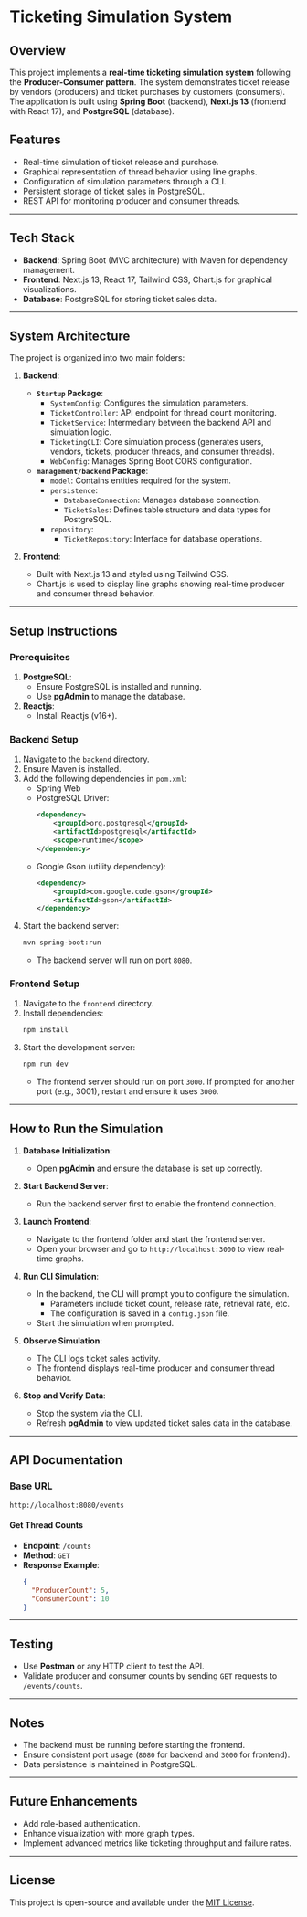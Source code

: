 # Ticketing Simulation System

## Overview
This project implements a **real-time ticketing simulation system** following the **Producer-Consumer pattern**. The system demonstrates ticket release by vendors (producers) and ticket purchases by customers (consumers). The application is built using **Spring Boot** (backend), **Next.js 13** (frontend with React 17), and **PostgreSQL** (database).

## Features
- Real-time simulation of ticket release and purchase.
- Graphical representation of thread behavior using line graphs.
- Configuration of simulation parameters through a CLI.
- Persistent storage of ticket sales in PostgreSQL.
- REST API for monitoring producer and consumer threads.

---

## Tech Stack
- **Backend**: Spring Boot (MVC architecture) with Maven for dependency management.
- **Frontend**: Next.js 13, React 17, Tailwind CSS, Chart.js for graphical visualizations.
- **Database**: PostgreSQL for storing ticket sales data.

---

## System Architecture
The project is organized into two main folders:

1. **Backend**:
   - **`Startup` Package**:
     - `SystemConfig`: Configures the simulation parameters.
     - `TicketController`: API endpoint for thread count monitoring.
     - `TicketService`: Intermediary between the backend API and simulation logic.
     - `TicketingCLI`: Core simulation process (generates users, vendors, tickets, producer threads, and consumer threads).
     - `WebConfig`: Manages Spring Boot CORS configuration.
   - **`management/backend` Package**:
     - `model`: Contains entities required for the system.
     - `persistence`:
       - `DatabaseConnection`: Manages database connection.
       - `TicketSales`: Defines table structure and data types for PostgreSQL.
     - `repository`:
       - `TicketRepository`: Interface for database operations.

2. **Frontend**:
   - Built with Next.js 13 and styled using Tailwind CSS.
   - Chart.js is used to display line graphs showing real-time producer and consumer thread behavior.

---

## Setup Instructions

### Prerequisites
1. **PostgreSQL**:
   - Ensure PostgreSQL is installed and running.
   - Use **pgAdmin** to manage the database.
2. **Reactjs**:
   - Install Reactjs (v16+).

### Backend Setup
1. Navigate to the `backend` directory.
2. Ensure Maven is installed.
3. Add the following dependencies in `pom.xml`:
   - Spring Web
   - PostgreSQL Driver:
     ```xml
     <dependency>
         <groupId>org.postgresql</groupId>
         <artifactId>postgresql</artifactId>
         <scope>runtime</scope>
     </dependency>
     ```
   - Google Gson (utility dependency):
     ```xml
     <dependency>
         <groupId>com.google.code.gson</groupId>
         <artifactId>gson</artifactId>
     </dependency>
     ```
4. Start the backend server:
   ```bash
   mvn spring-boot:run
   ```
   - The backend server will run on port `8080`.

### Frontend Setup
1. Navigate to the `frontend` directory.
2. Install dependencies:
   ```bash
   npm install
   ```
3. Start the development server:
   ```bash
   npm run dev
   ```
   - The frontend server should run on port `3000`. If prompted for another port (e.g., 3001), restart and ensure it uses `3000`.

---

## How to Run the Simulation

1. **Database Initialization**:
   - Open **pgAdmin** and ensure the database is set up correctly.

2. **Start Backend Server**:
   - Run the backend server first to enable the frontend connection.

3. **Launch Frontend**:
   - Navigate to the frontend folder and start the frontend server.
   - Open your browser and go to `http://localhost:3000` to view real-time graphs.

4. **Run CLI Simulation**:
   - In the backend, the CLI will prompt you to configure the simulation.
     - Parameters include ticket count, release rate, retrieval rate, etc.
     - The configuration is saved in a `config.json` file.
   - Start the simulation when prompted.

5. **Observe Simulation**:
   - The CLI logs ticket sales activity.
   - The frontend displays real-time producer and consumer thread behavior.

6. **Stop and Verify Data**:
   - Stop the system via the CLI.
   - Refresh **pgAdmin** to view updated ticket sales data in the database.

---

## API Documentation
### Base URL
```
http://localhost:8080/events
```

#### **Get Thread Counts**
- **Endpoint**: `/counts`
- **Method**: `GET`
- **Response Example**:
  ```json
  {
    "ProducerCount": 5,
    "ConsumerCount": 10
  }
  ```

---

## Testing
- Use **Postman** or any HTTP client to test the API.
- Validate producer and consumer counts by sending `GET` requests to `/events/counts`.

---

## Notes
- The backend must be running before starting the frontend.
- Ensure consistent port usage (`8080` for backend and `3000` for frontend).
- Data persistence is maintained in PostgreSQL.

---

## Future Enhancements
- Add role-based authentication.
- Enhance visualization with more graph types.
- Implement advanced metrics like ticketing throughput and failure rates.

---

## License
This project is open-source and available under the [MIT License](LICENSE).

